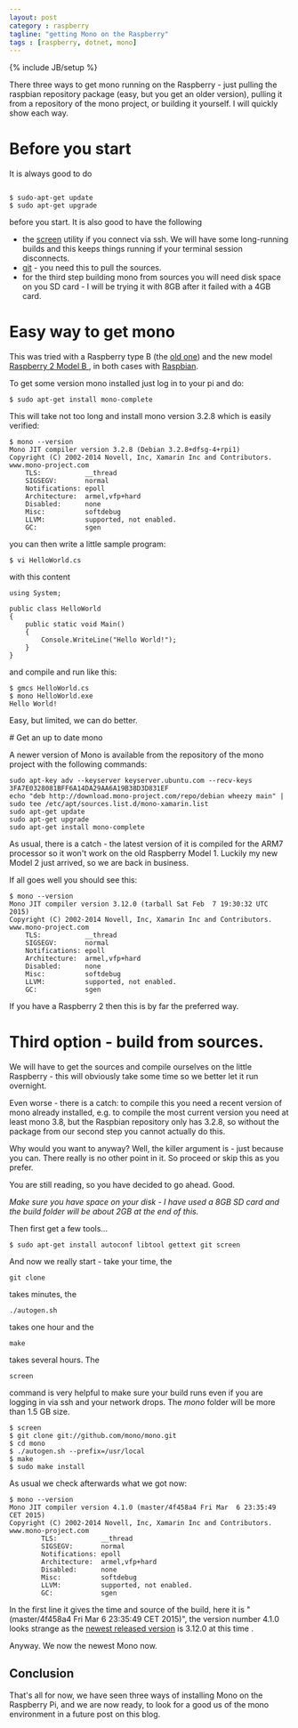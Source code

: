 ```yaml
---
layout: post
category : raspberry
tagline: "getting Mono on the Raspberry"
tags : [raspberry, dotnet, mono]
---
```

{% include JB/setup %}


There three ways to get mono running on the Raspberry - just pulling
the raspbian repository package (easy, but you get an older version), 
pulling it from a repository of the mono project,  or building it
yourself. I will quickly show each way.

# Before you start

It is always good to do

```

$ sudo-apt-get update
$ sudo apt-get upgrade
```

before you start. It is also good to have the following

- the
[screen](http://www.rackaid.com/blog/linux-screen-tutorial-and-how-to/)
utility if you connect via ssh. We will have some
long-running builds and this keeps things running if your terminal
session disconnects.
- [git](http://git-scm.com/) - you need this to pull the sources. 
- for the third step building mono from sources you will need disk
space on you SD card - I will be trying it with 8GB after it failed
with a 4GB card.

# Easy way to get mono

This was tried with a Raspberry type B (the [old
one](http://www.raspberrypi.org/products/model-b/)) and
the new model 
[Raspberry 2 Model B ](http://www.raspberrypi.org/products/raspberry-pi-2-model-b/),
in both cases with [Raspbian](http://raspbian.org/). 


To get some version mono installed just log in to your pi and do: 

```
$ sudo apt-get install mono-complete
```


This will take not too long and install mono version 3.2.8 which is easily verified: 

```
$ mono --version
Mono JIT compiler version 3.2.8 (Debian 3.2.8+dfsg-4+rpi1)
Copyright (C) 2002-2014 Novell, Inc, Xamarin Inc and Contributors. www.mono-project.com
	TLS:           __thread
	SIGSEGV:       normal
	Notifications: epoll
	Architecture:  armel,vfp+hard
	Disabled:      none
	Misc:          softdebug 
	LLVM:          supported, not enabled.
	GC:            sgen
```

you can then write a little sample program: 

```
$ vi HelloWorld.cs
```

with this content 

```
using System;
 
public class HelloWorld
{
    public static void Main()
    {
        Console.WriteLine("Hello World!");
    }
}
```

and compile and run like this: 

```
$ gmcs HelloWorld.cs
$ mono HelloWorld.exe
Hello World! 
```

Easy, but limited, we can do better.

# Get an up to date mono

A newer version of Mono is available from the repository of the mono project with
the following commands:

```
sudo apt-key adv --keyserver keyserver.ubuntu.com --recv-keys 3FA7E0328081BFF6A14DA29AA6A19B38D3D831EF 
echo "deb http://download.mono-project.com/repo/debian wheezy main" | sudo tee /etc/apt/sources.list.d/mono-xamarin.list 
sudo apt-get update 
sudo apt-get upgrade 
sudo apt-get install mono-complete
```

As usual, there is a catch - the latest version of it is compiled for the ARM7 processor so it won't work on the old Raspberry Model 1. Luckily my new Model 2 just arrived, so we are back in business.

If all goes well you should see this: 

```
$ mono --version
Mono JIT compiler version 3.12.0 (tarball Sat Feb  7 19:30:32 UTC 2015)
Copyright (C) 2002-2014 Novell, Inc, Xamarin Inc and Contributors. www.mono-project.com
	TLS:           __thread
	SIGSEGV:       normal
	Notifications: epoll
	Architecture:  armel,vfp+hard
	Disabled:      none
	Misc:          softdebug 
	LLVM:          supported, not enabled.
	GC:            sgen
```

If you have a Raspberry 2 then this is by far the preferred way.

# Third option - build from sources. 

We will have to get the sources and compile ourselves on the little
Raspberry - this will obviously take some time so we better let it
run overnight.

Even worse - there is a catch: to compile this you need a recent version 
of mono already installed, e.g. to compile the most current version you need at least
mono 3.8, but the Raspbian repository only has 3.2.8, so without
the package from our second step you cannot actually do this.

Why would you want to anyway? Well, the killer argument is - just because you can. 
There really is no other point in it. So proceed or skip this as you prefer.

You are still reading, so you have decided to go ahead. Good. 

*Make sure you have space on your disk - I have used a 8GB SD card
and the build folder will be about 2GB at the end of this.*

Then first get a few tools...

```
$ sudo apt-get install autoconf libtool gettext git screen
```

And now we really start - take your time, the 
```
git clone
```
 takes minutes, the 
```
./autogen.sh
```
takes one hour  and
the 
```
make
```
takes several hours. The 
```
screen 
```
command is very helpful to make
sure your build runs even if you are logging in via ssh and your
network drops. The *mono* folder will be more than 1.5 GB size.

```
$ screen
$ git clone git://github.com/mono/mono.git
$ cd mono
$ ./autogen.sh --prefix=/usr/local
$ make 
$ sudo make install
```

As usual we check afterwards what we got now: 

```
$ mono --version
Mono JIT compiler version 4.1.0 (master/4f458a4 Fri Mar  6 23:35:49 CET 2015)
Copyright (C) 2002-2014 Novell, Inc, Xamarin Inc and Contributors. www.mono-project.com
        TLS:           __thread
        SIGSEGV:       normal
        Notifications: epoll
        Architecture:  armel,vfp+hard
        Disabled:      none
        Misc:          softdebug 
        LLVM:          supported, not enabled.
        GC:            sgen
```

In the first line it gives the time and source of the build, here it is "(master/4f458a4 Fri Mar  6 23:35:49 CET 2015)",
the version number 4.1.0 looks strange as the [newest released version](http://www.mono-project.com/docs/about-mono/releases/) 
is 3.12.0 at this time .

Anyway. We now the newest Mono now.

## Conclusion

That's all for now, we have seen three ways of installing Mono on the Raspberry Pi, and we are now ready, to look for
a good us of the mono environment in a future post on this blog.






